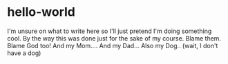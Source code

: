 # hello-world

I'm unsure on what to write here so I'll just pretend I'm doing something cool.
By the way this was done just for the sake of my course. Blame them.
Blame God too!
And my Mom....
And my Dad...
Also my Dog.. (wait, I don't have a dog)
